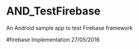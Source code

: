 # AND_TestFirebase
An Android sample app to test Firebase framework

#firebase Implementation 27/05/2016
